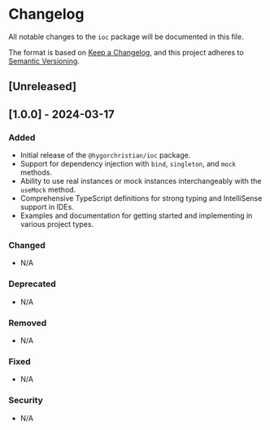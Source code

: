 # Changelog

All notable changes to the `ioc` package will be documented in this file.

The format is based on [Keep a Changelog](https://keepachangelog.com/en/1.0.0/), and this project adheres to [Semantic Versioning](https://semver.org/spec/v2.0.0.html).

## [Unreleased]

## [1.0.0] - 2024-03-17
### Added
- Initial release of the `@hygorchristian/ioc` package.
- Support for dependency injection with `bind`, `singleton`, and `mock` methods.
- Ability to use real instances or mock instances interchangeably with the `useMock` method.
- Comprehensive TypeScript definitions for strong typing and IntelliSense support in IDEs.
- Examples and documentation for getting started and implementing in various project types.

### Changed
- N/A

### Deprecated
- N/A

### Removed
- N/A

### Fixed
- N/A

### Security
- N/A
